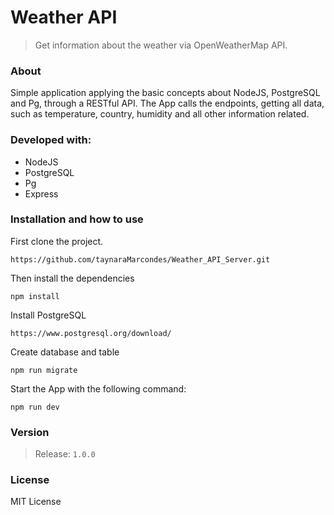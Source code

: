 # Weather API

> Get information about the weather via OpenWeatherMap API.

### About

Simple application applying the basic concepts about NodeJS, PostgreSQL and Pg, through a RESTful API. The App calls the endpoints, getting all data, such as temperature, country, humidity and all other information related.

### Developed with:

- NodeJS
- PostgreSQL
- Pg
- Express

### Installation and how to use

First clone the project.

```
https://github.com/taynaraMarcondes/Weather_API_Server.git
```

Then install the dependencies

```
npm install
```

Install PostgreSQL

```
https://www.postgresql.org/download/
```

Create database and table

```
npm run migrate
```

Start the App with the following command:

```
npm run dev
```

### Version

> Release: `1.0.0`

### License

MIT License
